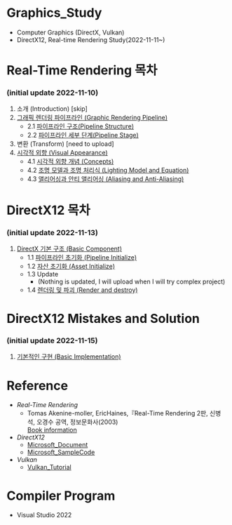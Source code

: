 # Graphics_Study
- Computer Graphics (DirectX, Vulkan)
- DirectX12, Real-time Rendering Study(2022-11-11~)

# Real-Time Rendering 목차
### (initial update 2022-11-10)
1. 소개 (Introduction) [skip]
2. [그래픽 렌더링 파이프라인 (Graphic Rendering Pipeline)](https://github.com/mKangSH/Graphics_Study/tree/main/Real-Time%20Rendering)
    - 2.1 [파이프라인 구조(Pipeline Structure)](https://github.com/mKangSH/Graphics_Study/blob/main/Real-Time%20Rendering/2.%20Graphic%20Rendering%20Pipeline/1.%20Pipline%20Structure.md)
    - 2.2 [파이프라인 세부 단계(Pipeline Stage)](https://github.com/mKangSH/Graphics_Study/blob/main/Real-Time%20Rendering/2.%20Graphic%20Rendering%20Pipeline/2.%20Pipeline%20Stage.md)
3. 변환 (Transform) [need to upload]
4. [시각적 외향 (Visual Appearance)](https://github.com/mKangSH/Graphics_Study/tree/main/Real-Time%20Rendering/4.%20Visual%20Appearance)
    - 4.1 [시각적 외향 개념 (Concepts)](https://github.com/mKangSH/Graphics_Study/blob/main/Real-Time%20Rendering/4.%20Visual%20Appearance/4.1%20Visual%20Appearance.md)
    - 4.2 [조명 모델과 조명 처리식 (Lighting Model and Equation)](https://github.com/mKangSH/Graphics_Study/blob/main/Real-Time%20Rendering/4.%20Visual%20Appearance/4.2%20Lighting%20Model%20and%20Equation.md)
    - 4.3 [앨리어싱과 안티 앨리어싱 (Aliasing and Anti-Aliasing)](https://github.com/mKangSH/Graphics_Study/blob/main/Real-Time%20Rendering/4.%20Visual%20Appearance/4.3%20Aliasing%20and%20Anti-aliasing.md)   
    
# DirectX12 목차
### (initial update 2022-11-13)
1. [DirectX 기본 구조 (Basic Component)](https://github.com/mKangSH/Graphics_Study/tree/main/DirectX/1.%20DirectX%20Basic%20Component)
    - 1.1 [파이프라인 초기화 (Pipeline Initialize)](https://github.com/mKangSH/Graphics_Study/blob/main/DirectX/1.%20DirectX%20Basic%20Component/1.%20Pipeline%20Initialize.md)
    - 1.2 [자산 초기화 (Asset Initialize)](https://github.com/mKangSH/Graphics_Study/blob/main/DirectX/1.%20DirectX%20Basic%20Component/2.%20Asset%20Initialize.md)
    - 1.3 Update 
        - (Nothing is updated, I will upload when I will try complex project)
    - 1.4 [렌더링 및 파괴 (Render and destroy)](https://github.com/mKangSH/Graphics_Study/blob/main/DirectX/1.%20DirectX%20Basic%20Component/4.%20Render%20and%20Destroy.md)

# DirectX12 Mistakes and Solution
### (initial update 2022-11-15)
1. [기본적인 구현 (Basic Implementation)](https://github.com/mKangSH/Graphics_Study/tree/main/DirectX/Result%20and%20Error/1.%20Basic%20Implementation)

# Reference
- _Real-Time Rendering_    
    - Tomas Akenine-moller, EricHaines,『Real-Time Rendering 2판, 신병석, 오경수 공역, 정보문화사(2003)   
[Book information](https://www.aladin.co.kr/shop/wproduct.aspx?ItemId=440471) 
- _DirectX12_   
    - [Microsoft_Document](https://learn.microsoft.com/ko-kr/windows/win32/direct3d12/directx-12-programming-guide)   
    - [Microsoft_SampleCode](https://github.com/Microsoft/DirectX-Graphics-Samples)
- _Vulkan_   
    - [Vulkan_Tutorial](https://vulkan-tutorial.com/)

# Compiler Program
- Visual Studio 2022
